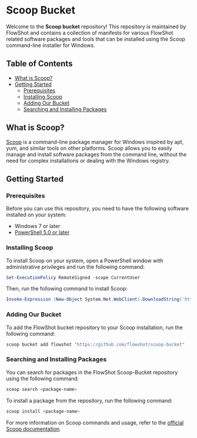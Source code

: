 # Scoop Bucket

Welcome to the **Scoop bucket** repository! This repository is maintained by FlowShot and contains a collection of manifests for various FlowShot related software packages and tools that can be installed using the Scoop command-line installer for Windows.

## Table of Contents

- [What is Scoop?](#what-is-scoop)
- [Getting Started](#getting-started)
  - [Prerequisites](#prerequisites)
  - [Installing Scoop](#installing-scoop)
  - [Adding Our Bucket](#adding-our-bucket)
  - [Searching and Installing Packages](#searching-and-installing-packages)

## What is Scoop?

[Scoop](https://scoop.sh/) is a command-line package manager for Windows inspired by apt, yum, and similar tools on other platforms. Scoop allows you to easily manage and install software packages from the command line, without the need for complex installations or dealing with the Windows registry.

## Getting Started

### Prerequisites

Before you can use this repository, you need to have the following software installed on your system:

- Windows 7 or later
- [PowerShell 5.0 or later](https://docs.microsoft.com/en-us/powershell/scripting/install/installing-windows-powershell?view=powershell-7.1)

### Installing Scoop

To install Scoop on your system, open a PowerShell window with administrative privileges and run the following command:

```powershell
Set-ExecutionPolicy RemoteSigned -scope CurrentUser
```

Then, run the following command to install Scoop:

```powershell
Invoke-Expression (New-Object System.Net.WebClient).DownloadString('https://get.scoop.sh')
```

### Adding Our Bucket

To add the FlowShot bucket repository to your Scoop installation, run the following command:

```powershell
scoop bucket add flowshot "https://github.com/flowshot/scoop-bucket"
```

### Searching and Installing Packages

You can search for packages in the FlowShot Scoop-Bucket repository using the following command:

```powershell
scoop search <package-name>
```

To install a package from the repository, run the following command:

```powershell
scoop install <package-name>
```

For more information on Scoop commands and usage, refer to the [official Scoop documentation](https://github.com/lukesampson/scoop/wiki).